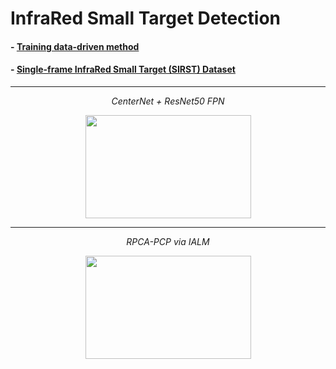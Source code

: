 # InfraRed Small Target Detection


#### - [Training data-driven method](../main/TRAINING.md)

#### - [Single-frame InfraRed Small Target (SIRST) Dataset](https://github.com/YimianDai/sirst)

---

<p align="center">
  <em>CenterNet + ResNet50 FPN</em>
</p>
<p align="center">
  <img width="265" height="165" src="../main/data_driven_method/images/my_modified_resnet_04_04_0.3tp_Misc_320.jpg">
</p>

---

<p align="center">
  <em>RPCA-PCP via IALM</em>
</p>
<p align="center">
  <img width="265" height="165" src="../main/data_driven_method/images/FN__ialm_0.01_1000_150_Misc_320_target.jpg">
</p>
